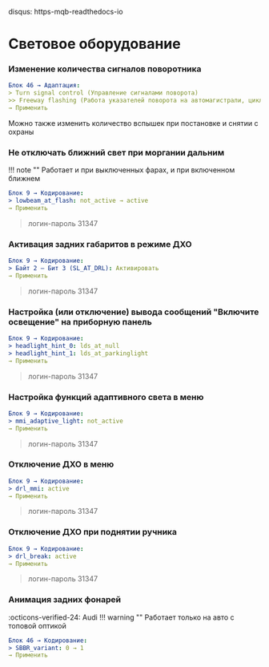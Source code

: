disqus: https-mqb-readthedocs-io
# Световое оборудование

### Изменение количества сигналов поворотника

``` yaml
Блок 46 → Адаптация:
> Turn signal control (Управление сигналами поворота)
>> Freeway flashing (Работа указателей поворота на автомагистрали, циклы мигания) → (по умолчанию 3)
→ Применить
```

Можно также изменить количество вспышек при постановке и снятии с охраны

### Не отключать ближний свет при моргании дальним

!!! note ""
    Работает и при выключенных фарах, и при включенном ближнем

``` yaml
Блок 9 → Кодирование:
> lowbeam_at_flash: not_active → active
→ Применить
``` 

> логин-пароль 31347	

### Активация задних габаритов в режиме ДХО

``` yaml
Блок 9 → Кодирование:
> Байт 2 – Бит 3 (SL_AT_DRL): Активировать
→ Применить
``` 

> логин-пароль 31347	

### Настройка (или отключение) вывода сообщений "Включите освещение" на приборную панель

``` yaml
Блок 9 → Кодирование:
> headlight_hint_0: lds_at_null
> headlight_hint_1: lds_at_parkinglight
→ Применить
``` 

> логин-пароль 31347

### Настройка функций адаптивного света в меню

``` yaml
Блок 9 → Кодирование:
> mmi_adaptive_light: not_active
→ Применить
``` 

> логин-пароль 31347	

### Отключение ДХО в меню

``` yaml
Блок 9 → Кодирование:
> drl_mmi: active
→ Применить
``` 

> логин-пароль 31347	

### Отключение ДХО при поднятии ручника

``` yaml
Блок 9 → Кодирование:
> drl_break: active
→ Применить
``` 

> логин-пароль 31347

### Анимация задних фонарей
:octicons-verified-24: Audi
!!! warning ""
    Работает только на авто с топовой оптикой

``` yaml
Блок 46 → Кодирование:
> SBBR_variant: 0 → 1
→ Применить
```
